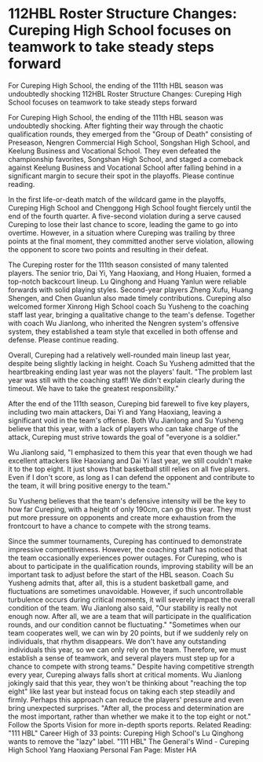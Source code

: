 #  112HBL Roster Structure Changes: Cureping High School focuses on teamwork to take steady steps forward

For Cureping High School, the ending of the 111th HBL season was undoubtedly shocking 
  112HBL Roster Structure Changes: Cureping High School focuses on teamwork to take steady steps forward

For Cureping High School, the ending of the 111th HBL season was undoubtedly shocking. After fighting their way through the chaotic qualification rounds, they emerged from the "Group of Death" consisting of Preseason, Nengren Commercial High School, Songshan High School, and Keelung Business and Vocational School. They even defeated the championship favorites, Songshan High School, and staged a comeback against Keelung Business and Vocational School after falling behind in a significant margin to secure their spot in the playoffs. Please continue reading.

In the first life-or-death match of the wildcard game in the playoffs, Cureping High School and Chenggong High School fought fiercely until the end of the fourth quarter. A five-second violation during a serve caused Cureping to lose their last chance to score, leading the game to go into overtime. However, in a situation where Cureping was trailing by three points at the final moment, they committed another serve violation, allowing the opponent to score two points and resulting in their defeat.

The Cureping roster for the 111th season consisted of many talented players. The senior trio, Dai Yi, Yang Haoxiang, and Hong Huaien, formed a top-notch backcourt lineup. Lu Qinghong and Huang Yanlun were reliable forwards with solid playing styles. Second-year players Zheng Xufu, Huang Shengen, and Chen Guanlun also made timely contributions. Cureping also welcomed former Xinrong High School coach Su Yusheng to the coaching staff last year, bringing a qualitative change to the team's defense. Together with coach Wu Jianlong, who inherited the Nengren system's offensive system, they established a team style that excelled in both offense and defense. Please continue reading.

Overall, Cureping had a relatively well-rounded main lineup last year, despite being slightly lacking in height. Coach Su Yusheng admitted that the heartbreaking ending last year was not the players' fault. "The problem last year was still with the coaching staff! We didn't explain clearly during the timeout. We have to take the greatest responsibility."

After the end of the 111th season, Cureping bid farewell to five key players, including two main attackers, Dai Yi and Yang Haoxiang, leaving a significant void in the team's offense. Both Wu Jianlong and Su Yusheng believe that this year, with a lack of players who can take charge of the attack, Cureping must strive towards the goal of "everyone is a soldier."

Wu Jianlong said, "I emphasized to them this year that even though we had excellent attackers like Haoxiang and Dai Yi last year, we still couldn't make it to the top eight. It just shows that basketball still relies on all five players. Even if I don't score, as long as I can defend the opponent and contribute to the team, it will bring positive energy to the team."

Su Yusheng believes that the team's defensive intensity will be the key to how far Cureping, with a height of only 190cm, can go this year. They must put more pressure on opponents and create more exhaustion from the frontcourt to have a chance to compete with the strong teams.

Since the summer tournaments, Cureping has continued to demonstrate impressive competitiveness. However, the coaching staff has noticed that the team occasionally experiences power outages. For Cureping, who is about to participate in the qualification rounds, improving stability will be an important task to adjust before the start of the HBL season. Coach Su Yusheng admits that, after all, this is a student basketball game, and fluctuations are sometimes unavoidable. However, if such uncontrollable turbulence occurs during critical moments, it will severely impact the overall condition of the team. Wu Jianlong also said, "Our stability is really not enough now. After all, we are a team that will participate in the qualification rounds, and our condition cannot be fluctuating." "Sometimes when our team cooperates well, we can win by 20 points, but if we suddenly rely on individuals, that rhythm disappears. We don't have any outstanding individuals this year, so we can only rely on the team. Therefore, we must establish a sense of teamwork, and several players must step up for a chance to compete with strong teams." Despite having competitive strength every year, Cureping always falls short at critical moments. Wu Jianlong jokingly said that this year, they won't be thinking about "reaching the top eight" like last year but instead focus on taking each step steadily and firmly. Perhaps this approach can reduce the players' pressure and even bring unexpected surprises. "After all, the process and determination are the most important, rather than whether we make it to the top eight or not." Follow the Sports Vision for more in-depth sports reports. Related Reading: "111 HBL" Career High of 33 points: Cureping High School's Lu Qinghong wants to remove the "lazy" label. "111 HBL" The General's Wind - Cureping High School Yang Haoxiang Personal Fan Page: Mister HA